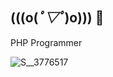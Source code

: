 ## (((o(*ﾟ▽ﾟ*)o))) 👋
PHP Programmer

![S__3776517](https://github.com/user-attachments/assets/a0143660-6f2a-493f-98e2-7b46594b57cb)

<!--
**StupidChang/StupidChang** is a ✨ _special_ ✨ repository because its `README.md` (this file) appears on your GitHub profile.

Here are some ideas to get you started:

- 🔭 I’m currently working on ...
- 🌱 I’m currently learning ...
- 👯 I’m looking to collaborate on ...
- 🤔 I’m looking for help with ...
- 💬 Ask me about ...
- 📫 How to reach me: ...
- 😄 Pronouns: ...
- ⚡ Fun fact: ...
-->
